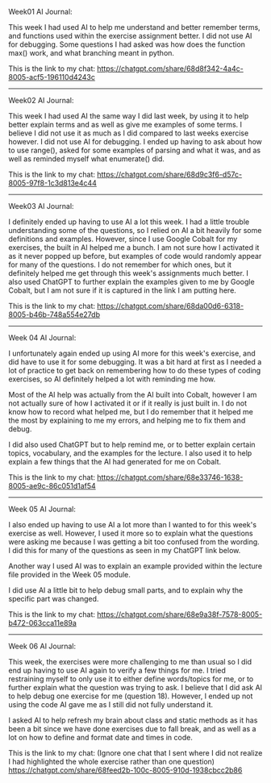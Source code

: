 Week01 AI Journal:

This week I had used AI to help me understand and better remember terms, and functions used within the exercise assignment better. I did not use AI for debugging. Some questions I had asked was how does the function max() work, and what branching meant in python.

This is the link to my chat:
https://chatgpt.com/share/68d8f342-4a4c-8005-acf5-196110d4243c

_____________________________________________________________________________________________________________________________________

Week02 AI Journal:

This week I had used AI the same way I did last week, by using it to help better explain terms and as well as give me examples of some terms. I believe I did not use it as much as I did compared to last weeks exercise however. I did not use AI for debugging. I ended up having to ask about how to use range(), asked for some examples of parsing and what it was, and as well as reminded myself what enumerate() did.

This is the link to my chat:
https://chatgpt.com/share/68d9c3f6-d57c-8005-97f8-1c3d813e4c44

_____________________________________________________________________________________________________________________________________

Week03 AI Journal:

I definitely ended up having to use AI a lot this week. I had a little trouble understanding some of the questions, so I relied on AI a bit heavily for some definitions and examples. However, since I use Google Cobalt for my exercises, the built in AI helped me a bunch. I am not sure how I activated it as it never popped up before, but examples of code would randomly appear for many of the questions. I do not remember for which ones, but it definitely helped me get through this week's assignments much better. I also used ChatGPT to further explain the examples given to me by Google Cobalt, but I am not sure if it is captured in the link I am putting here.

This is the link to my chat:
https://chatgpt.com/share/68da00d6-6318-8005-b46b-748a554e27db

_____________________________________________________________________________________________________________________________________

Week 04 AI Journal:

I unfortunately again ended up using AI more for this week's exercise, and did have to use it for some debugging. It was a bit hard at first as I needed a lot of practice to get back on remembering how to do these types of coding exercises, so AI definitely helped a lot with reminding me how.

Most of the AI help was actually from the AI built into Cobalt, however I am not actually sure of how I activated it or if it really is just built in. I do not know how to record what helped me, but I do remember that it helped me the most by explaining to me my errors, and helping me to fix them and debug.

I did also used ChatGPT but to help remind me, or to better explain certain topics, vocabulary, and the examples for the lecture. I also used it to help explain a few things that the AI had generated for me on Cobalt.

This is the link to my chat:
https://chatgpt.com/share/68e33746-1638-8005-ae9c-86c051d1af54

_____________________________________________________________________________________________________________________________________

Week 05 AI Journal:

I also ended up having to use AI a lot more than I wanted to for this week's exercise as well. However, I used it more so to explain what the questions were asking me because I was getting a bit too confused from the wording. I did this for many of the questions as seen in my ChatGPT link below.

Another way I used AI was to explain an example provided within the lecture file provided in the Week 05 module. 

I did use AI a little bit to help debug small parts, and to explain why the specific part was changed.

This is the link to my chat:
https://chatgpt.com/share/68e9a38f-7578-8005-b472-063cca11e89a

_____________________________________________________________________________________________________________________________________

Week 06 AI Journal:

This week, the exercises were more challenging to me than usual so I did end up having to use AI again to verify a few things for me. I tried restraining myself to only use it to either define words/topics for me, or to further explain what the question was trying to ask. I believe that I did ask AI to help debug one exercise for me (question 18). However, I ended up not using the code AI gave me as I still did not fully understand it.

I asked AI to help refresh my brain about class and static methods as it has been a bit since we have done exercises due to fall break, and as well as a lot on how to define and format date and times in code.

This is the link to my chat:
(Ignore one chat that I sent where I did not realize I had highlighted the whole exercise rather than one question)
https://chatgpt.com/share/68feed2b-100c-8005-910d-1938cbcc2b86



